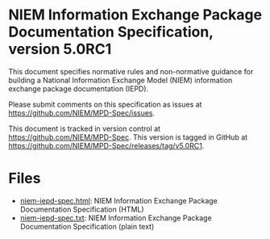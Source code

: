 # NIEM Information Exchange Package Documentation Specification, version 5.0RC1

This document specifies normative rules and non-normative guidance for building a National Information Exchange Model (NIEM) information exchange package documentation (IEPD).

Please submit comments on this specification as issues at <https://github.com/NIEM/MPD-Spec/issues>.

This document is tracked in version control at <https://github.com/NIEM/MPD-Spec>. This version is tagged in GitHub at <https://github.com/NIEM/MPD-Spec/releases/tag/v5.0RC1>.

# Files

- [niem-iepd-spec.html](niem-iepd-spec.html): NIEM Information Exchange Package Documentation Specification (HTML)
- [niem-iepd-spec.txt](niem-iepd-spec.txt): NIEM Information Exchange Package Documentation Specification (plain text)
